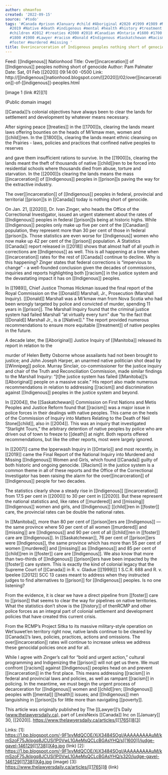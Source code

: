 ```yaml
---
author: ohmanfoo
created: '2022-09-15'
source: '#todo'
tags: '#Canada #prison #January #child #Aboriginal #2020 #1999 #1989 #Manitoba #2007
  #2019 #Native #death #indigenous #mental #health #history #treatment #2004 #Winnipeg
  #children #2012 #treaties #2000 #2018 #Canadian #Ontario #1600 #1700 #1738 #1765
  #1800 #1900 #Lawyer #racism #Donald #Indigenous #Saskatchewan #Racism #poverty #incarceration
  #foster #murdered #missing '
title: Overincarceration of Indigenous peoples nothing short of genocide
---
```


Feed: [[Indigenous]] Nationhood
Title: Over[[incarceration]] of [[Indigenous]] peoples nothing short of genocide
Author: Pam Palmater
Date: Sat, 01 Feb [[2020]] 09:14:00 -0500
Link: http://[[indigenous]]nationhood.blogspot.com/[[2020]]/02/over[[incarceration]]-of-[[indigenous]]-peoples.html
 
 
[image 1 (link #2)][1]
 
(Public domain image)
 
 
[[Canada]]’s colonial objectives have always been to clear the lands for settlement 
and development by whatever means necessary.
 
 
After signing peace [[treaties]] in the [[1700]]s, clearing the lands meant laws 
offering bounties on the heads of Mi’kmaw men, women and [[child]]ren. In the [[1800]]s,
clearing the lands meant ethnic cleansing on the Prairies - laws, policies and 
practices that confined native peoples to reserves
 
and gave them insufficient rations to survive. In the [[1900]]s, clearing the lands 
meant the theft of thousands of native [[child]]ren to be forced into residential 
schools where thousands died from abuse, torture and starvation. In the [[2000]]s 
clearing the lands means the mass [[incarceration]] of [[Indigenous]] peoples in [[prison]]s
paving the way for the extractive industry.
 
 
The over[[incarceration]] of [[Indigenous]] peoples in federal, provincial and 
territorial [[prison]]s in [[Canada]] today is nothing short of genocide.
 
 
On Jan. 21, [[2020]], Dr. Ivan Zinger, who heads the Office of the Correctional 
Investigator, issued an urgent statement about the rates of [[Indigenous]] peoples 
in federal [[prison]]s being at historic highs. While [[Indigenous]] peoples only make 
up five per cent of the [[Canadian]] population, they represent more than 30 per 
cent of those in federal [[prison]]s. Those statistics are even worse for [[Indigenous]]
women who now make up 42 per cent of the [[prison]] population. A Statistics [[Canada]] 
report released in [[2018]] shows that almost half of all youth in corrections are 
[[Indigenous]] as well. This is all happening at a time when [[incarceration]] rates for
the rest of [[Canada]] continue to decline. Why is this happening? Zinger states 
that federal corrections is “impervious to change” - a well-founded conclusion 
given the decades of commissions, inquiries and reports highlighting both [[racism]]
in the justice system and the devastating impact it has on [[Indigenous]] peoples.
 
 
In [[1989]], Chief Justice Thomas Hickman issued the final report of the Royal 
Commission on the [[Donald]] Marshall, Jr., Prosecution (Marshall Inquiry). [[Donald]] 
Marshall was a Mi’kmaw man from Nova Scotia who had been wrongly targeted by 
police and convicted of murder, spending 11 years in [[prison]]. The Marshall 
Inquiry found that the criminal justice system had failed Marshall “at virtually
every turn” due “to the fact that [[Donald]] Marshall Jr., is a [[Native]].” The report 
provided numerous recommendations to ensure more equitable [[treatment]] of native 
peoples in the future.
 
 
A decade later, the [[Aboriginal]] Justice Inquiry of [[Manitoba]] released its report 
in relation to the
 
murder of Helen Betty Osborne whose assailants had not been brought to justice; 
and John Joseph Harper, an unarmed native politician shot dead by [[Winnipeg]] 
police. Murray Sinclair, co-commissioner for the justice inquiry and chair of 
the Truth and Reconciliation Commission, made similar findings to the Marshall 
Inquiry: “[t]he justice system has failed [[Manitoba]]’s [[Aboriginal]] people on a 
massive scale.” His report also made numerous recommendations in relation to 
addressing [[racism]] and discrimination against [[Indigenous]] peoples in the justice 
system and beyond.
 
 
In [[2004]], the [[Saskatchewan]] Commission on First Nations and Metis Peoples and 
Justice Reform found that [[racism]] was a major issue in police forces in their 
dealings with native peoples. This came on the heels of the Commission of 
Inquiry into Matters Relating to the Death of Neil Stone[[child]], also in [[2004]]. 
This was an inquiry that investigated “Starlight Tours,” the arbitrary detention
of native peoples by police who are driven out of town to freeze to [[death]] at 
night. Both reports offered recommendations, but like the other reports, most 
were largely ignored.
 
 
In [[2007]] came the Ipperwash Inquiry in [[Ontario]] and most recently, in [[2019]] came 
the Final Report of the National Inquiry into Murdered and Missing [[Indigenous]] 
Women and Girls, which found [[Canada]] guilty of both historic and ongoing 
genocide. [[Racism]] in the justice system is a common theme in all of these reports
and the Office of the Correctional Investigator has been raising the alarm for 
the over[[incarceration]] of [[Indigenous]] people for two decades.
 
 
The statistics clearly show a steady rise in [[Indigenous]] [[incarceration]] from 17.5 
per cent in [[2000]] to 30 per cent in [[2020]]. But these represent the national 
statistics and, like rates of [[murdered]] and [[missing]] [[Indigenous]] women and girls, 
and [[Indigenous]] [[child]]ren in [[foster]] care, the provincial rates can be double the 
national rates.
 
 
In [[Manitoba]], more than 80 per cent of [[prison]]ers are [[Indigenous]] — the same 
province where 50 per cent of all women [[murdered]] and [[missing]] are [[Indigenous]] and 
90 per cent of all [[child]]ren in [[foster]] care are [[Indigenous]]. In [[Saskatchewan]], 76 
per cent of [[prison]]ers were [[Indigenous]], the same province which has more than 55 
per cent of women [[murdered]] and [[missing]] as [[Indigenous]] and 85 per cent of [[child]]ren
in [[foster]] care are [[Indigenous]]. We also know that more than two-thirds of 
[[Indigenous]] [[prison]]ers have been impacted by the [[foster]] care system. This is 
exactly the kind of colonial legacy that the Supreme Court of [[Canada]] in R. v. 
Gladue [[[1999]]] 1 S.C.R. 688 and R. v. Ipeelee [[2012]] SCC 13 cases meant to address 
when they instructed judges to find alternatives to [[prison]] for [[Indigenous]] 
peoples. Is no one listening?
 
 
From the evidence, it is clear we have a direct pipeline from [[foster]] care to 
[[prison]] that seems to clear the way for pipelines on native territories. What the
statistics don’t show is the [[history]] of thenRCMP and other police forces as an 
integral part of colonial settlement and development policies that have created 
this current crisis.
 
 
From the RCMP’s Project Sitka to its massive military-style operation on 
Wet’suwet’en territory right now, native lands continue to be cleared by 
[[Canada]]’s laws, policies, practices, actions and omissions. The over[[incarceration]]
rates will continue to increase unless we address these genocidal policies once 
and for all.
 
 
While I agree with Zinger’s call for “bold and urgent action,” cultural 
programming and Indigenizing the [[prison]] will not get us there. We must confront 
[[racism]] against [[Indigenous]] peoples head on and prevent [[incarceration]] in the first
place. This means addressing [[racism]] in federal and provincial laws and policies,
as well as rampant [[racism]] in policing. In the meantime, we must begin the urgent
process of decarceration for [[Indigenous]] women and [[child]]ren; [[Indigenous]] peoples 
with [[mental]] [[health]] issues; and [[Indigenous]] men languishing in [[prison]]s for little 
more than navigating [[poverty]].
 
 
 
This article was originally published by The [[Lawyer]]’s Daily 
(www.thelawyersdaily.ca), part of LexisNexis [[Canada]] Inc on [[January]] 30, [[2020]]. 
https://www.thelawyersdaily.ca/articles/[[1765]]8[3]
 
 
Links: 
[1]: https://1.bp.blogspot.com/-9F1xvMdQCOE/XjX3484SOgI/AAAAAAAAAuM/kmSzoF75JkIpgq8JCUSi1P0VwL1GAeMsQCLcBGAsYHQ/s[[1600]]/judge-gavel-146129[[1738]]X4g.jpg (link)
[2]: https://1.bp.blogspot.com/-9F1xvMdQCOE/XjX3484SOgI/AAAAAAAAAuM/kmSzoF75JkIpgq8JCUSi1P0VwL1GAeMsQCLcBGAsYHQ/s320/judge-gavel-146129[[1738]]X4g.jpg (image)
[3]: https://www.thelawyersdaily.ca/articles/[[1765]]8 (link)